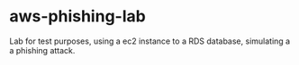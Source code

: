 # aws-phishing-lab
Lab for test purposes, using a ec2 instance to a RDS database, simulating a a phishing attack. 
